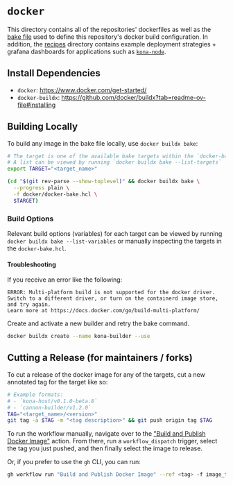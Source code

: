 # `docker`

This directory contains all of the repositories' dockerfiles as well as the [bake file](https://docs.docker.com/build/bake/)
used to define this repository's docker build configuration. In addition, the [recipes](./recipes) directory contains
example deployment strategies + grafana dashboards for applications such as [`kona-node`](../bin/node).

## Install Dependencies

* `docker`: https://www.docker.com/get-started/
* `docker-buildx`: https://github.com/docker/buildx?tab=readme-ov-file#installing

## Building Locally

To build any image in the bake file locally, use `docker buildx bake`:

```sh
# The target is one of the available bake targets within the `docker-bake.hcl`.
# A list can be viewed by running `docker buildx bake --list-targets`
export TARGET="<target_name>"

(cd "$(git rev-parse --show-toplevel)" && docker buildx bake \
  --progress plain \
  -f docker/docker-bake.hcl \
  $TARGET)
```

### Build Options

Relevant build options (variables) for each target can be viewed by running `docker buildx bake --list-variables` or
manually inspecting the targets in the `docker-bake.hcl`.

#### Troubleshooting

If you receive an error like the following:

```
ERROR: Multi-platform build is not supported for the docker driver.
Switch to a different driver, or turn on the containerd image store, and try again.
Learn more at https://docs.docker.com/go/build-multi-platform/
```

Create and activate a new builder and retry the bake command.

```sh
docker buildx create --name kona-builder --use
```

## Cutting a Release (for maintainers / forks)

To cut a release of the docker image for any of the targets, cut a new annotated tag for the target like so:

```sh
# Example formats:
# - `kona-host/v0.1.0-beta.8`
# - `cannon-builder/v1.2.0`
TAG="<target_name>/<version>"
git tag -a $TAG -m "<tag description>" && git push origin tag $TAG
```

To run the workflow manually, navigate over to the ["Build and Publish Docker Image"](https://github.com/op-rs/kona/actions/workflows/docker.yaml)
action. From there, run a `workflow_dispatch` trigger, select the tag you just pushed, and then finally select the image to release.

Or, if you prefer to use the `gh` CLI, you can run:
```sh
gh workflow run "Build and Publish Docker Image" --ref <tag> -f image_to_release=<target>
```
